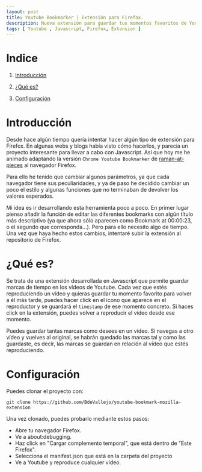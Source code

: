 ```yaml
---
layout: post
title: Youtube Bookmarker | Extensión para Firefox.
description: Nueva extensión para guardar tus momentos favoritos de Youtube
tags: [ Youtube , Javascript, Firefox, Extension ]
---
```


# Indice

1. [Introducción](#introduction)

2. [¿Qué es?](#que)

3. [Configuración](#configuracion)


# Introducción<a id="introduction"></a>

Desde hace algún tiempo quería intentar hacer algún tipo de extensión para Firefox. En algunas webs y blogs había visto cómo hacerlos, y parecía un proyecto interesante para llevar a cabo con Javascript. Así que hoy me he animado adaptando la versión `Chrome Youtube Bookmarker` de [raman-at-pieces](https://github.com/raman-at-pieces) al navegador Firefox. 

Para ello he tenido que cambiar algunos parámetros, ya que cada navegador tiene sus peculiaridades, y ya de paso he decidido cambiar un poco el estilo y algunas funciones que no terminaban de devolver los valores esperados.

Mi idea es ir desarrollando esta herramienta poco a poco. En primer lugar pienso añadir la función de editar las diferentes bookmarks con algún título más descriptivo (ya que ahora sólo aparecen como Bookmark at 00:00:23, o el segundo que corresponda...). Pero para ello necesito algo de tiempo. Una vez que haya hecho estos cambios, intentaré subir la extensión al repositorio de Firefox.

# ¿Qué es? <a id="que"></a>

Se trata de una extensión desarrollada en Javascript que permite guardar marcas de tiempo en los vídeos de Youtube. Cada vez que estés reproduciendo un vídeo y quieras guardar tu momento favorito para volver a él más tarde, puedes hacer click en el icono que aparece en el reproductor y se guardará el `timestamp` de ese momento concreto. Si haces click en la extensión, puedes volver a reproducir el vídeo desde ese momento. 

Puedes guardar tantas marcas como desees en un vídeo. Si navegas a otro vídeo y vuelves al original, se habrán quedado las marcas tal y como las guardaste, es decir, las marcas se guardan en relación al vídeo que estés reproduciendo.

# Configuración <a id="configuracion"></a>

Puedes clonar el proyecto con:

```
git clone https://github.com/BdeVallejo/youtube-bookmark-mozilla-extension
```

Una vez clonado, puedes probarlo mediante estos pasos:

   - Abre tu navegador Firefox.
   - Ve a about:debugging.
   - Haz click en "Cargar complemento temporal", que está dentro de "Este Firefox".
   - Selecciona el manifest.json que está en la carpeta del proyecto
   - Ve a Youtube y reproduce cualquier vídeo.

